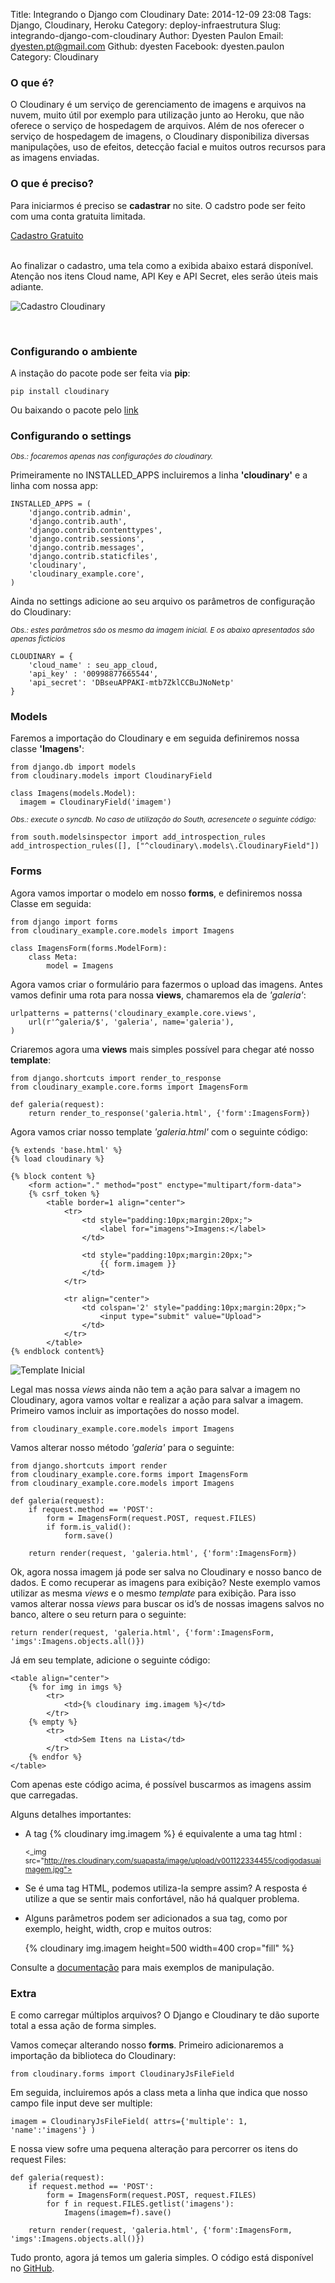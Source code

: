 Title: Integrando o Django com Cloudinary
Date: 2014-12-09 23:08
Tags: Django, Cloudinary, Heroku
Category: deploy-infraestrutura
Slug: integrando-django-com-cloudinary
Author: Dyesten Paulon
Email: dyesten.pt@gmail.com
Github: dyesten
Facebook: dyesten.paulon
Category: Cloudinary


### O que é?

O Cloudinary é um serviço de gerenciamento de imagens e arquivos na nuvem, muito útil por exemplo para utilização junto ao Heroku, que não oferece o serviço de hospedagem de arquivos. Além de nos oferecer o serviço de hospedagem de imagens, o Cloudinary disponibiliza diversas manipulações, uso de efeitos, detecção facial e muitos outros recursos para as imagens enviadas.

### O que é preciso?

Para iniciarmos é preciso se __cadastrar__ no site. O cadstro pode ser feito com uma conta gratuita limitada.

[Cadastro Gratuito](https://cloudinary.com/users/register/free)

<br>
Ao finalizar o cadastro, uma tela como a exibida abaixo estará disponível. Atenção nos itens Cloud name, API Key e API Secret, eles serão úteis mais adiante.

![Cadastro Cloudinary](/images/dyesten/cadastro_cloudinary.png)

<br>

### Configurando o ambiente

A instação do pacote pode ser feita via __pip__:
    
	pip install cloudinary

Ou baixando o pacote pelo [link](https://pypi.python.org/pypi/cloudinary/1.0.18)


### Configurando o settings
<small>_Obs.: focaremos apenas nas configurações do cloudinary._</small>

Primeiramente no INSTALLED_APPS incluiremos a linha __'cloudinary'__ e a linha com nossa app:

	INSTALLED_APPS = (
		'django.contrib.admin',
		'django.contrib.auth',
		'django.contrib.contenttypes',
		'django.contrib.sessions',
		'django.contrib.messages',
		'django.contrib.staticfiles',
		'cloudinary',
		'cloudinary_example.core',
	)

Ainda no settings adicione ao seu arquivo os parâmetros de configuração do Cloudinary:

<small>_Obs.: estes parâmetros são os mesmo da imagem inicial. E os abaixo apresentados são apenas ficticios_</small>

	CLOUDINARY = {
		'cloud_name' : seu_app_cloud,
		'api_key' : '00998877665544',
		'api_secret': 'DBseuAPPAKI-mtb7ZklCCBuJNoNetp'
	}

### Models

Faremos a importação do Cloudinary e em seguida definiremos nossa classe __'Imagens'__:

	from django.db import models
	from cloudinary.models import CloudinaryField

	class Imagens(models.Model):
	  imagem = CloudinaryField('imagem')

<small>_Obs.: execute o syncdb. No caso de utilização do South, acresencete o seguinte código:_</small>
	
	from south.modelsinspector import add_introspection_rules
	add_introspection_rules([], ["^cloudinary\.models\.CloudinaryField"])

### Forms
Agora vamos importar o modelo em nosso __forms__, e definiremos nossa Classe em seguida:

	from django import forms
	from cloudinary_example.core.models import Imagens

	class ImagensForm(forms.ModelForm):
		class Meta:
			model = Imagens


Agora vamos criar o formulário para fazermos o upload das imagens.
Antes vamos definir uma rota para nossa __views__, chamaremos ela de _'galeria'_:

	urlpatterns = patterns('cloudinary_example.core.views',
		url(r'^galeria/$', 'galeria', name='galeria'),
	)

Criaremos agora uma __views__ mais simples possível para chegar até nosso __template__:
	
	from django.shortcuts import render_to_response
	from cloudinary_example.core.forms import ImagensForm
	
	def galeria(request):
		return render_to_response('galeria.html', {'form':ImagensForm})
		
		
Agora vamos criar nosso template _'galeria.html'_ com o seguinte código:

	{% extends 'base.html' %}
	{% load cloudinary %}

	{% block content %}
		<form action="." method="post" enctype="multipart/form-data">
		{% csrf_token %}
			<table border=1 align="center">
				<tr>
					<td style="padding:10px;margin:20px;">
						<label for="imagens">Imagens:</label>
					</td>
					
					<td style="padding:10px;margin:20px;">
						{{ form.imagem }}
					</td>
				</tr>
				
				<tr align="center">
					<td colspan='2' style="padding:10px;margin:20px;">
						<input type="submit" value="Upload">
					</td>
				</tr>
			</table>
	{% endblock content%}

![Template Inicial](/images/dyesten/template_inicial.png)


Legal mas nossa _views_ ainda não tem a ação para salvar a imagem no Cloudinary, agora vamos voltar e realizar a ação para salvar a imagem.
Primeiro vamos incluir as importações do nosso model.

	from cloudinary_example.core.models import Imagens

Vamos alterar nosso método _'galeria'_ para o seguinte:

	from django.shortcuts import render
	from cloudinary_example.core.forms import ImagensForm
	from cloudinary_example.core.models import Imagens

	def galeria(request):
		if request.method == 'POST':
			form = ImagensForm(request.POST, request.FILES)
			if form.is_valid():
				form.save()

		return render(request, 'galeria.html', {'form':ImagensForm})


Ok, agora nossa imagem já pode ser salva no Cloudinary e nosso banco de dados. E como recuperar as imagens para exibição?
Neste exemplo vamos utilizar as mesma _views_ e o mesmo _template_ para exibição. Para isso vamos alterar nossa _views_ para buscar os id’s de nossas imagens salvos no banco, 
altere o seu return para o seguinte:

	return render(request, 'galeria.html', {'form':ImagensForm, 'imgs':Imagens.objects.all()})

Já em seu template, adicione o seguinte código:
	
	<table align="center">
		{% for img in imgs %}
			<tr>
				<td>{% cloudinary img.imagem %}</td>
			</tr>
		{% empty %}
			<tr>
				<td>Sem Itens na Lista</td>
			</tr>
		{% endfor %}
	</table>

Com apenas este código acima, é possível buscarmos as imagens assim que carregadas.

Alguns detalhes importantes:

* A tag {% cloudinary img.imagem %} é equivalente a uma tag html <img>:

	<small><_img src="http://res.cloudinary.com/suapasta/image/upload/v001122334455/codigodasuaimagem.jpg"></small>

* Se é uma tag HTML, podemos utiliza-la sempre assim? A resposta é utilize a que se sentir mais confortável, não há qualquer problema.
* Alguns parâmetros podem ser adicionados a sua tag, como por exemplo, height, width, crop e muitos outros:
	
	{% cloudinary img.imagem height=500 width=400 crop="fill" %}

Consulte a [documentação](http://cloudinary.com/documentation/django_image_manipulation) para mais exemplos de manipulação.


### Extra

E como carregar múltiplos arquivos? O Django e Cloudinary te dão suporte total a essa ação de forma simples.

Vamos começar alterando nosso __forms__. Primeiro adicionaremos a importação da biblioteca do Cloudinary:
	
	from cloudinary.forms import CloudinaryJsFileField


Em seguida, incluiremos após a class meta a linha que indica que nosso campo file input deve ser multiple:
	
	imagem = CloudinaryJsFileField( attrs={'multiple': 1, 'name':'imagens'} )


E nossa view sofre uma pequena alteração para percorrer os itens do request Files:
	
	def galeria(request):
		if request.method == 'POST':
			form = ImagensForm(request.POST, request.FILES)
			for f in request.FILES.getlist('imagens'):
				Imagens(imagem=f).save()

		return render(request, 'galeria.html', {'form':ImagensForm, 'imgs':Imagens.objects.all()})

Tudo pronto, agora já temos um galeria simples. 
O código está disponível no [GitHub](https://github.com/dyesten/cloudinary_example/).

